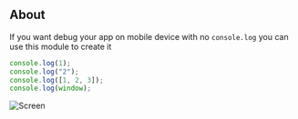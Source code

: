 About
---------------
If you want debug your app on mobile device with no ```console.log``` you can use this module to create it

```js
console.log(1);
console.log("2");
console.log([1, 2, 3]);
console.log(window);
```

![Screen](http://s24.postimg.org/e6ul83izp/Screenshot_2013_07_24_20_02_19.png)
